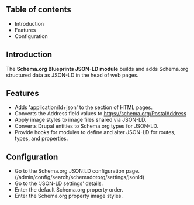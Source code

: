Table of contents
-----------------

* Introduction
* Features
* Configuration


Introduction
------------

The **Schema.org Blueprints JSON-LD module** builds and adds Schema.org structured 
data as JSON-LD in the head of web pages.


Features
--------

- Adds 'application/ld+json' to the <head> section of HTML pages.
- Converts the Address field values to https://schema.org/PostalAddress
- Apply image styles to image files shared via JSON-LD.
- Converts Drupal entities to Schema.org types for JSON-LD.
- Provide hooks for modules to define and alter JSON-LD for routes, 
  types, and properties.


Configuration
-------------

- Go to the Schema.org JSON:LD configuration page.  
  (/admin/config/search/schemadotorg/settings/jsonld)
- Go to the 'JSON-LD settings' details.
- Enter the default Schema.org property order.
- Enter the Schema.org property image styles.
